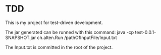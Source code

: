 # TDD
This is my project for test-driven development.

The jar generated can be runned with this command:
java -cp test-0.0.1-SNAPSHOT.jar ch.alten.Run /pathOfInputFile/Input.txt

The Input.txt is committed in the root of the project.
